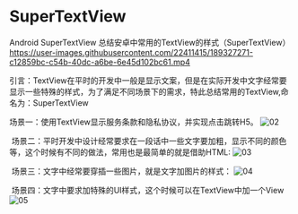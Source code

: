 # SuperTextView
Android SuperTextView
总结安卓中常用的TextView的样式（SuperTextView）
https://user-images.githubusercontent.com/22411415/189327271-c12859bc-c54b-40dc-a6be-6e45d102bc61.mp4

引言：TextView在平时的开发中一般是显示文案，但是在实际开发中文字经常要显示一些特殊的样式，为了满足不同场景下的需求，特此总结常用的TextView,命名为：SuperTextView

场景一：使用TextView显示服务条款和隐私协议，并实现点击跳转H5。
![02](https://user-images.githubusercontent.com/22411415/189330533-db3cd101-d1e2-4c61-bf64-a644d62ab872.png)

 场景二：平时开发中设计经常要求在一段话中一些文字要加粗，显示不同的颜色等，这个时候有不同的做法，常用也是最简单的就是借助HTML:
![03](https://user-images.githubusercontent.com/22411415/189330539-cdec6ca4-2702-49c7-aff6-d9cf1b54b891.png)

 场景三：文字中经常要穿插一些图片，就是文字加图片的样式：
![04](https://user-images.githubusercontent.com/22411415/189330546-6a5e3ff5-6d91-4043-a10e-c0fadca61b24.png)

 场景四：文字中要求加特殊的UI样式，这个时候可以在TextView中加一个View
![05](https://user-images.githubusercontent.com/22411415/189330553-be59a127-1840-4f0d-9b26-0f61d90fce56.png)
